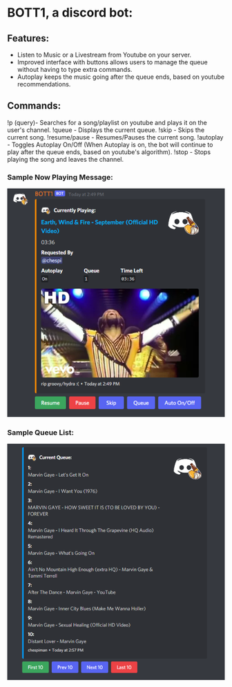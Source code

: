 # BOTT1, a discord bot:
## Features:
 - Listen to Music or a Livestream from Youtube on your server.
 - Improved interface with buttons allows users to manage the queue without having to type extra commands.
 - Autoplay keeps the music going after the queue ends, based on youtube recommendations. 

## Commands:
!p (query)- Searches for a song/playlist on youtube and plays it on the user's channel.
!queue - Displays the current queue.
!skip - Skips the current song.
!resume/pause - Resumes/Pauses the current song.
!autoplay - Toggles Autoplay On/Off (When Autoplay is on, the bot will continue to play after the queue ends, based on youtube's algorithm). 
!stop - Stops playing the song and leaves the channel.

### Sample Now Playing Message:
![Now Playing Embed](./images/NowPlaying.png)

### Sample Queue List:
![Queue Embed](./images/Queue.png)
